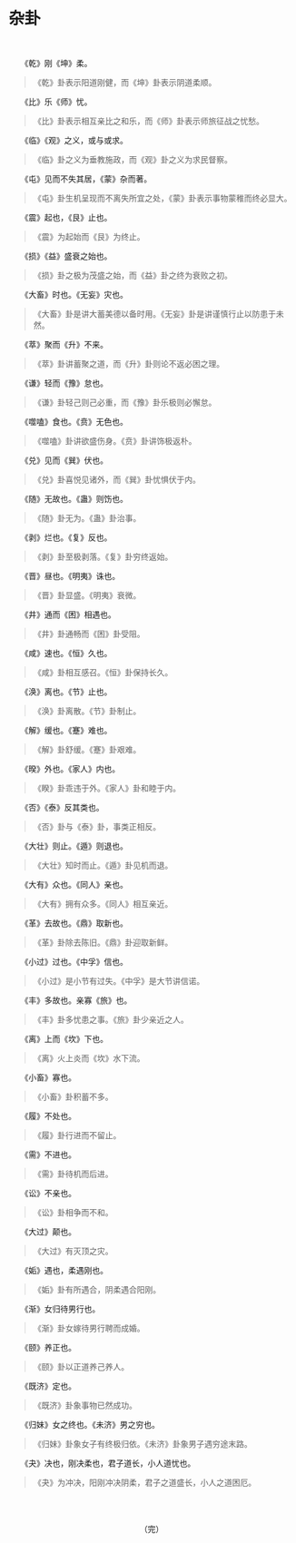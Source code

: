 

# 杂卦

<style>blockquote{margin-left:2em;}</style><br>

　　《乾》刚《坤》柔。

> 《乾》卦表示阳道刚健，而《坤》卦表示阴道柔顺。

　　《比》乐《师》忧。

> 《比》卦表示相互亲比之和乐，而《师》卦表示师旅征战之忧愁。

　　《临》《观》之义，或与或求。

> 《临》卦之义为垂教施政，而《观》卦之义为求民督察。

　　《屯》见而不失其居，《蒙》杂而著。

> 《屯》卦生机呈现而不离失所宜之处，《蒙》卦表示事物蒙稚而终必显大。

　　《震》起也，《艮》止也。

> 《震》为起始而《艮》为终止。

　　《损》《益》盛衰之始也。

> 《损》卦之极为茂盛之始，而《益》卦之终为衰败之初。

　　《大畜》时也。《无妄》灾也。

> 《大畜》卦是讲大蓄美德以备时用。《无妄》卦是讲谨慎行止以防患于未然。

　　《萃》聚而《升》不来。

> 《萃》卦讲蓄聚之道，而《升》卦则论不返必困之理。

　　《谦》轻而《豫》怠也。

> 《谦》卦轻己则己必重，而《豫》卦乐极则必懈怠。

　　《噬嗑》食也。《贲》无色也。

> 《噬嗑》卦讲欲盛伤身。《贲》卦讲饰极返朴。

　　《兑》见而《巽》伏也。

> 《兑》卦喜悦见诸外，而《巽》卦忧惧伏于内。

　　《随》无故也。《蛊》则饬也。

> 《随》卦无为。《蛊》卦治事。

　　《剥》烂也。《复》反也。

> 《剥》卦至极剥落。《复》卦穷终返始。

　　《晋》昼也。《明夷》诛也。

> 《晋》卦显盛。《明夷》衰微。

　　《井》通而《困》相遇也。

> 《井》卦通畅而《困》卦受阻。

　　《咸》速也。《恒》久也。

> 《咸》卦相互感召。《恒》卦保持长久。

　　《涣》离也。《节》止也。

> 《涣》卦离散。《节》卦制止。

　　《解》缓也。《蹇》难也。

> 《解》卦舒缓。《蹇》卦艰难。

　　《暌》外也。《家人》内也。

> 《睽》卦乖违于外。《家人》卦和睦于内。

　　《否》《泰》反其类也。

> 《否》卦与《泰》卦，事类正相反。

　　《大壮》则止。《遁》则退也。

> 《大壮》知时而止。《遁》卦见机而退。

　　《大有》众也。《同人》亲也。

> 《大有》拥有众多。《同人》相互亲近。

　　《革》去故也。《鼎》取新也。

> 《革》卦除去陈旧。《鼎》卦迎取新鲜。

　　《小过》过也。《中孚》信也。

> 《小过》是小节有过失。《中孚》是大节讲信诺。

　　《丰》多故也。亲寡《旅》也。

> 《丰》卦多忧患之事。《旅》卦少亲近之人。

　　《离》上而《坎》下也。

> 《离》火上炎而《坎》水下流。

　　《小畜》寡也。

> 《小畜》卦积蓄不多。

　　《履》不处也。

> 《履》卦行进而不留止。

　　《需》不进也。

> 《需》卦待机而后进。

　　《讼》不亲也。

> 《讼》卦相争而不和。

　　《大过》颠也。

> 《大过》有灭顶之灾。

　　《姤》遇也，柔遇刚也。

> 《姤》卦有所遇合，阴柔遇合阳刚。

　　《渐》女归待男行也。

> 《渐》卦女嫁待男行聘而成婚。

　　《颐》养正也。

> 《颐》卦以正道养己养人。

　　《既济》定也。

> 《既济》卦象事物已然成功。

　　《归妹》女之终也。《未济》男之穷也。

> 《归妹》卦象女子有终极归依。《未济》卦象男子遇穷途末路。

　　《夬》决也，刚决柔也，君子道长，小人道忧也。

> 《夬》为冲决，阳刚冲决阴柔，君子之道盛长，小人之道困厄。

<br><br>

<div style="text-align:center;">（完）</div>
